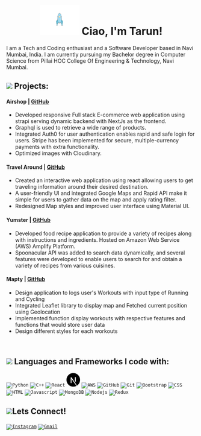 <h1 margin ="10px" align ="center"><img src="https://raw.githubusercontent.com/Taruun/imgs/main/0ee58946f8b3832204d39c0b429d8d9a.gif?token=GHSAT0AAAAAAB2UIAGUKTXAAHIDIL7QPEE2Y3KTMIA" width="105px"> 
Ciao, I'm Tarun! </h1>

I am a Tech and Coding enthusiast and a Software Developer based in Navi Mumbai, India. I am currently pursuing my Bachelor degree in Computer Science from Pillai HOC College Of Engineering & Technology, Navi Mumbai.


## <img src="https://media.giphy.com/media/QXPqYpSyBIMjBTtBbl/giphy.gif" width="52px"> Projects: 
#### Airshop | <a href = "https://github.com/Taruun/Full-Stack-App"> GitHub</a>
-	Developed responsive Full stack E-commerce web application using strapi serving dynamic backend with NextJs as the frontend.
-	Graphql is used to retrieve a wide range of products.
-	Integrated Auth0 for user authentication enables rapid and safe login for users. Stripe has been implemented for secure, multiple-currency payments with extra functionality.
-	Optimized images with Cloudinary.

#### Travel Around | <a href = "https://travel-aroound.netlify.app/"> GitHub</a>
- Created an interactive web application using react allowing users to get traveling information around their desired destination.
- A user-friendly UI and integrated Google Maps and Rapid API make it simple for users to gather data on the map and apply rating filter. 
- Redesigned Map styles and improved user interface using Material UI.

#### Yumster |  <a href = "https://github.com/Taruun/yumster"> GitHub</a>
-	Developed food recipe application to provide a variety of recipes along with instructions and ingredients. Hosted on Amazon Web Service (AWS) Amplify Platform.
-	Spoonacular API was added to search data dynamically, and several features were developed to enable users to search for and obtain a variety of recipes from various cuisines.

#### Mapty | <a href = "https://github.com/Taruun/mapty"> GitHub</a>

  - Design application to logs user's Workouts with input type of Running and Cycling
  - Integrated Leaflet library to display map and Fetched current position using Geolocation
  - Implemented function display workouts with respective features and functions that would store user data
  - Design different styles for each workouts

<br>


## <img src="https://media.giphy.com/media/QssGEmpkyEOhBCb7e1/giphy.gif" width="42px"> Languages and Frameworks I code with:
<code><img width="40px" src="https://img.icons8.com/color/4x/000000/python.png" title="Python"/></code>
<code><img width="40px" src="https://img.icons8.com/color/4x/c-plus-plus-logo.png" title="C++"/></code>
<code><img width="40px" src="https://img.icons8.com/plasticine/100/000000/react.png" title="React"/></code>
<code><img width="36px" src="https://raw.githubusercontent.com/Taruun/imgs/main/icons8-planet-60.png?token=GHSAT0AAAAAAB2UIAGUV5YQJYUIAFQTLCR4Y3KTNWQ"></code>
<code><img width="40px" src="https://img.icons8.com/color/48/000000/amazon-web-services.png" title="AWS"/></code>
<code><img width="40px" src="https://img.icons8.com/fluent/8x/github.png" title="GitHub"/></code>
<code><img width="40px" src="https://img.icons8.com/color/2x/git.png" title="Git"/></code>
<code><img width="40px" src="https://img.icons8.com/color/2x/bootstrap.png" title="Bootstrap"/></code>
<code><img width="40px" src="https://img.icons8.com/color/48/000000/css3.png" title="CSS"/></code>
<code><img width="40px" src="https://img.icons8.com/color/48/000000/html-5.png" title="HTML"/></code>
<code><img width="40px" src="https://img.icons8.com/color/48/000000/javascript--v1.png" title="Javascript"/></code>
<code><img width="40px" src="https://img.icons8.com/color/8x/000000/mongodb.png" title="MongoDB"/></code>
<code><img width="40px" src="https://img.icons8.com/color/8x/000000/nodejs.png" title="Nodejs"/></code>
<code><img width="40px" src="https://img.icons8.com/color/8x/000000/redux.png" title="Redux"/></code>



 

## <img src="https://media.giphy.com/media/KcnlGHBpnKnjZIuCMv/giphy.gif" width="50px">Lets Connect!
<!-- 
<code><a href="https://www.linkedin.com/in/tarun-s-617192190/"><img width="45px" src="https://img.icons8.com/color/8x/000000/linkedin.png" title="Linkedin"/></a></code> -->
<code><a href=""><img width="45px" src="https://img.icons8.com/fluent/48/000000/instagram-new.png" title="Instagram"/></a></code>
<code><a href="mailto:tarunys2002@gmail.com"><img width="43px" src="https://img.icons8.com/fluent/48/000000/gmail.png" title="Gmail"/></a></code>

<br>
